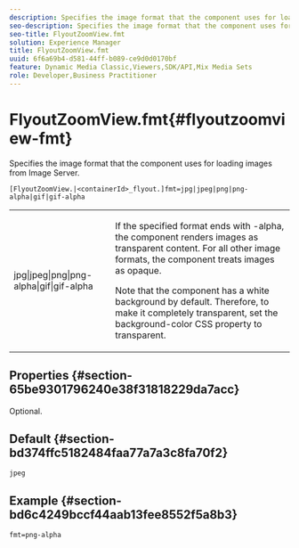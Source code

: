 ```yaml
---
description: Specifies the image format that the component uses for loading images from Image Server.
seo-description: Specifies the image format that the component uses for loading images from Image Server.
seo-title: FlyoutZoomView.fmt
solution: Experience Manager
title: FlyoutZoomView.fmt
uuid: 6f6a69b4-d581-44ff-b089-ce9d0d0170bf
feature: Dynamic Media Classic,Viewers,SDK/API,Mix Media Sets
role: Developer,Business Practitioner
---
```


# FlyoutZoomView.fmt{#flyoutzoomview-fmt}

Specifies the image format that the component uses for loading images from Image Server.

 `[FlyoutZoomView.|<containerId>_flyout.]fmt=jpg|jpeg|png|png-alpha|gif|gif-alpha`

<table id="table_E314540D347D47699C04EB80D20C0721"> 
 <tbody> 
  <tr> 
   <td colname="col1"> <p> <span class="codeph"> jpg|jpeg|png|png-alpha|gif|gif-alpha</span> </p> </td> 
   <td colname="col2"> <p> If the specified format ends with <span class="codeph"> -alpha</span>, the component renders images as transparent content. For all other image formats, the component treats images as opaque. </p> <p>Note that the component has a white background by default. Therefore, to make it completely transparent, set the <span class="codeph"> background-color</span> CSS property to <span class="codeph"> transparent</span>. </p> </td> 
  </tr> 
 </tbody> 
</table>

## Properties {#section-65be9301796240e38f31818229da7acc}

Optional.

## Default {#section-bd374ffc5182484faa77a7a3c8fa70f2}

`jpeg`

## Example {#section-bd6c4249bccf44aab13fee8552f5a8b3}

`fmt=png-alpha` 
